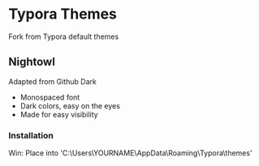 # Typora Themes
Fork from Typora default themes

## Nightowl
Adapted from Github Dark 

* Monospaced font
* Dark colors, easy on the eyes
* Made for easy visibility 

### Installation
Win: Place into 'C:\Users\YOURNAME\AppData\Roaming\Typora\themes'
